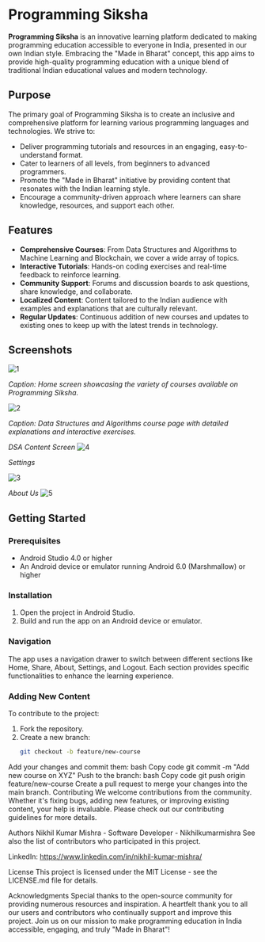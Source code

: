 # Programming Siksha

**Programming Siksha** is an innovative learning platform dedicated to making programming education accessible to everyone in India, presented in our own Indian style. Embracing the "Made in Bharat" concept, this app aims to provide high-quality programming education with a unique blend of traditional Indian educational values and modern technology.

## Purpose

The primary goal of Programming Siksha is to create an inclusive and comprehensive platform for learning various programming languages and technologies. We strive to:

- Deliver programming tutorials and resources in an engaging, easy-to-understand format.
- Cater to learners of all levels, from beginners to advanced programmers.
- Promote the "Made in Bharat" initiative by providing content that resonates with the Indian learning style.
- Encourage a community-driven approach where learners can share knowledge, resources, and support each other.

## Features

- **Comprehensive Courses**: From Data Structures and Algorithms to Machine Learning and Blockchain, we cover a wide array of topics.
- **Interactive Tutorials**: Hands-on coding exercises and real-time feedback to reinforce learning.
- **Community Support**: Forums and discussion boards to ask questions, share knowledge, and collaborate.
- **Localized Content**: Content tailored to the Indian audience with examples and explanations that are culturally relevant.
- **Regular Updates**: Continuous addition of new courses and updates to existing ones to keep up with the latest trends in technology.

## Screenshots

![1](https://github.com/Nikhilkumarmishra/Learn_Programing_App/assets/87891556/8e2f00c3-c37f-4134-8b4e-7c4c439bf27a)

*Caption: Home screen showcasing the variety of courses available on Programming Siksha.*

![2](https://github.com/Nikhilkumarmishra/Learn_Programing_App/assets/87891556/a86b4fd7-553e-4489-aab8-3747562eb0ee)

*Caption: Data Structures and Algorithms course page with detailed explanations and interactive exercises.*

*DSA Content Screen*
![4](https://github.com/Nikhilkumarmishra/Learn_Programing_App/assets/87891556/2dcb2678-4a98-43b2-8ea0-04f1facca02f)

*Settings*

![3](https://github.com/Nikhilkumarmishra/Learn_Programing_App/assets/87891556/e12f11f2-1d3e-4278-93d0-a23489d93560)

*About Us*
![5](https://github.com/Nikhilkumarmishra/Learn_Programing_App/assets/87891556/fe48731e-a3cb-4261-902e-a284e2698c50)


## Getting Started

### Prerequisites

- Android Studio 4.0 or higher
- An Android device or emulator running Android 6.0 (Marshmallow) or higher

### Installation

1. Open the project in Android Studio.
2. Build and run the app on an Android device or emulator.

### Navigation

The app uses a navigation drawer to switch between different sections like Home, Share, About, Settings, and Logout. Each section provides specific functionalities to enhance the learning experience.

### Adding New Content

To contribute to the project:

1. Fork the repository.
2. Create a new branch:
   ```bash
   git checkout -b feature/new-course
Add your changes and commit them:
bash
Copy code
git commit -m "Add new course on XYZ"
Push to the branch:
bash
Copy code
git push origin feature/new-course
Create a pull request to merge your changes into the main branch.
Contributing
We welcome contributions from the community. Whether it's fixing bugs, adding new features, or improving existing content, your help is invaluable. Please check out our contributing guidelines for more details.

Authors
Nikhil Kumar Mishra - Software Developer - Nikhilkumarmishra 
See also the list of contributors who participated in this project.

LinkedIn: https://www.linkedin.com/in/nikhil-kumar-mishra/

License
This project is licensed under the MIT License - see the LICENSE.md file for details.

Acknowledgments
Special thanks to the open-source community for providing numerous resources and inspiration.
A heartfelt thank you to all our users and contributors who continually support and improve this project.
Join us on our mission to make programming education in India accessible, engaging, and truly "Made in Bharat"!
